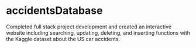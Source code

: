 # accidentsDatabase
Completed full stack project development and created an interactive website including searching, updating, deleting, and inserting functions with the Kaggle dataset about the US car accidents.
